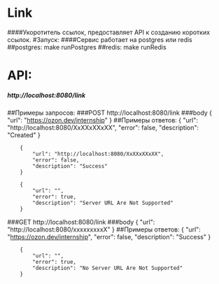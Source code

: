 # Link
####Укоротитель ссылок, предоставляет API к созданию коротких ссылок.
#Запуск:
####Cервис работает на postgres или redis
##postgres:
		make runPostgres
##redis:
		make runRedis


# API:
##### 	http://localhost:8080/link
##Примеры запросов:
###POST http://localhost:8080/link
###body
		{
			"url": "https://ozon.dev/internship"
		}
##Примеры ответов:
		{
			"url": "http://localhost:8080/XxXXxXXxXX",
			"error": false,
			"description": "Created"
		}

		{
			"url": "http://localhost:8080/XxXXxXXxXX",
			"error": false,
			"description": "Success"
		}

		{
			"url": "",
			"error": true,
			"description": "Server URL Are Not Supported"
		}

###GET http://localhost:8080/link
###body
		{
			"url": "http://localhost:8080/xxxxxxxxxX"
		}
##Примеры ответов:
		{
			"url": "https://ozon.dev/internship",
			"error": false,
			"description": "Success"
		}

		{
			"url": "",
			"error": true,
			"description": "No Server URL Are Not Supported"
		}

